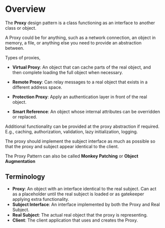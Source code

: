 # Overview

The **Proxy** design pattern is a class functioning as an interface to another class or object.

A Proxy could be for anything, such as a network connection, an object in memory, a file, or anything else you need to provide an abstraction between.

Types of proxies,

- **Virtual Proxy**: An object that can cache parts of the real object, and then complete loading the full object when necessary.

- **Remote Proxy**: Can relay messages to a real object that exists in a different address space.

- **Protection Proxy**: Apply an authentication layer in front of the real object.

- **Smart Reference**: An object whose internal attributes can be overridden or replaced.

Additional functionality can be provided at the proxy abstraction if required. E.g., caching, authorization, validation, lazy initialization, logging.

The proxy should implement the subject interface as much as possible so that the proxy and subject appear identical to the client.

The Proxy Pattern can also be called **Monkey Patching** or **Object Augmentation**

## Terminology

- **Proxy**: An object with an interface identical to the real subject. Can act as a placeholder until the real subject is loaded or as gatekeeper applying extra functionality.
- **Subject Interface**: An interface implemented by both the Proxy and Real Subject.
- **Real Subject**: The actual real object that the proxy is representing.
- **Client**: The client application that uses and creates the Proxy.
